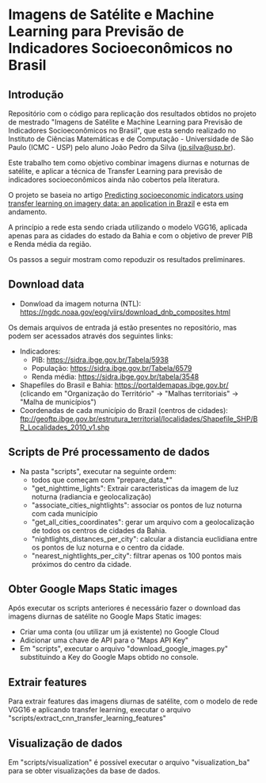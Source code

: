 # Imagens de Satélite e Machine Learning para Previsão de Indicadores Socioeconômicos no Brasil

## Introdução

Repositório com o código para replicação dos resultados obtidos no projeto de mestrado "Imagens de Satélite e Machine Learning para Previsão de Indicadores Socioeconômicos no Brasil", que esta sendo realizado no Instituto de Ciências Matemáticas e de Computação - Universidade de São Paulo (ICMC - USP) pelo aluno João Pedro da Silva (jp.silva@usp.br).

Este trabalho tem como objetivo combinar imagens diurnas e noturnas de satélite, e aplicar a técnica de Transfer Learning para previsão de indicadores socioeconômicos ainda não cobertos pela literatura.

O projeto se baseia no artigo [Predicting socioeconomic indicators using transfer learning on imagery data: an application in Brazil](https://link.springer.com/article/10.1007/s10708-022-10618-3) e esta em andamento.

A princípio a rede esta sendo criada utilizando o modelo VGG16, aplicada apenas para as cidades do estado da Bahia e com o objetivo de prever PIB e Renda média da região.

Os passos a seguir mostram como repoduzir os resultados preliminares.
  
## Download data

+ Donwload da imagem noturna (NTL): https://ngdc.noaa.gov/eog/viirs/download_dnb_composites.html

Os demais arquivos de entrada já estão presentes no repositório, mas podem ser acessados através dos seguintes links:

+ Indicadores:
	+ PIB: https://sidra.ibge.gov.br/Tabela/5938
	+ População: https://sidra.ibge.gov.br/Tabela/6579
	+ Renda média: https://sidra.ibge.gov.br/tabela/3548
+ Shapefiles do Brasil e Bahia: https://portaldemapas.ibge.gov.br/ (clicando em "Organização do Território" -> "Malhas territoriais" -> "Malha de municípios")
+ Coordenadas de cada município do Brazil (centros de cidades): ftp://geoftp.ibge.gov.br/estrutura_territorial/localidades/Shapefile_SHP/BR_Localidades_2010_v1.shp

## Scripts de Pré processamento de dados

+ Na pasta "scripts", executar na seguinte ordem: 
	+ todos que começam com "prepare_data_*"
	+ "get_nighttime_lights": Extrair caracteristicas da imagem de luz noturna (radiancia e geolocalização)
	+ "associate_cities_nightlights": associar os pontos de luz noturna com cada município
	+ "get_all_cities_coordinates": gerar um arquivo com a geolocalização de todos os centros de cidades da Bahia.
	+ "nightlights_distances_per_city": calcular a distancia euclidiana entre os pontos de luz noturna e o centro da cidade.
	+ "nearest_nightlights_per_city": filtrar apenas os 100 pontos mais próximos do centro da cidade.

## Obter Google Maps Static images

Após executar os scripts anteriores é necessário fazer o download das imagens diurnas de satélite no  Google Maps Static images:

+ Criar uma conta (ou utilizar um já existente) no Google Cloud
+ Adicionar uma chave de API para o "Maps API Key"
+ Em "scripts", executar o arquivo "download_google_images.py" substituindo a Key do Google Maps obtido no console.

## Extrair features

Para extrair features das imagens diurnas de satélite, com o modelo de rede VGG16 e aplicando transfer learning, executar o arquivo "scripts/extract_cnn_transfer_learning_features"

## Visualização de dados

Em "scripts/visualization" é possível executar o arquivo "visualization_ba" para se obter visualizações da base de dados.